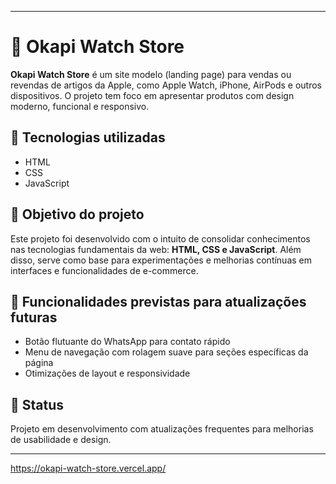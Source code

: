 
---

# 🦁 Okapi Watch Store

**Okapi Watch Store** é um site modelo (landing page) para vendas ou revendas de artigos da Apple, como Apple Watch, iPhone, AirPods e outros dispositivos.
O projeto tem foco em apresentar produtos com design moderno, funcional e responsivo.

## 🚀 Tecnologias utilizadas

* HTML
* CSS
* JavaScript

## 🎯 Objetivo do projeto

Este projeto foi desenvolvido com o intuito de consolidar conhecimentos nas tecnologias fundamentais da web: **HTML, CSS e JavaScript**.
Além disso, serve como base para experimentações e melhorias contínuas em interfaces e funcionalidades de e-commerce.

## 🔧 Funcionalidades previstas para atualizações futuras

* Botão flutuante do WhatsApp para contato rápido
* Menu de navegação com rolagem suave para seções específicas da página
* Otimizações de layout e responsividade

## 📌 Status

Projeto em desenvolvimento com atualizações frequentes para melhorias de usabilidade e design.

---

https://okapi-watch-store.vercel.app/
